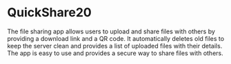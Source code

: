 # QuickShare20
The file sharing app allows users to upload and share files with others by providing a download link and a QR code. It automatically deletes old files to keep the server clean and provides a list of uploaded files with their details. The app is easy to use and provides a secure way to share files with others.
